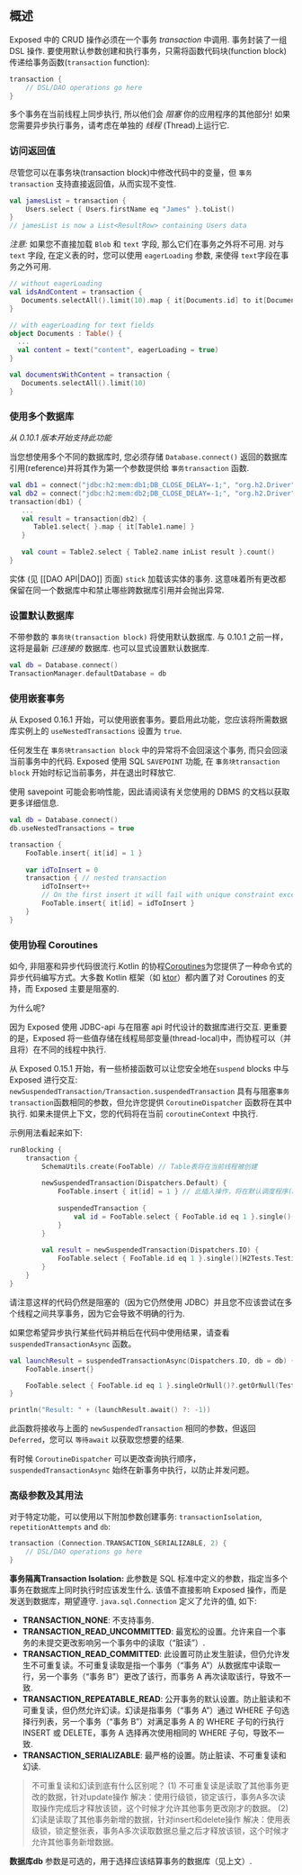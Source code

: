 ## 概述

Exposed 中的 CRUD 操作必须在一个事务 _transaction_ 中调用. 事务封装了一组 DSL 操作. 要使用默认参数创建和执行事务，只需将函数代码块(function block)传递给事务函数(`transaction` function):
```kotlin
transaction {
    // DSL/DAO operations go here
}
```
多个事务在当前线程上同步执行, 所以他们会 _阻塞_ 你的应用程序的其他部分! 如果您需要异步执行事务，请考虑在单独的 _线程_ (Thread)上运行它.

### 访问返回值

尽管您可以在事务块(transaction block)中修改代码中的变量，但 `事务transaction` 支持直接返回值，从而实现不变性.

```kotlin
val jamesList = transaction {
    Users.select { Users.firstName eq "James" }.toList()
}
// jamesList is now a List<ResultRow> containing Users data
```
*注意:* 如果您不直接加载 `Blob` 和 `text` 字段, 那么它们在事务之外将不可用. 对与 `text` 字段, 在定义表的时，您可以使用 `eagerLoading` 参数, 来使得 `text`字段在事务之外可用.
```kotlin
// without eagerLoading
val idsAndContent = transaction {
   Documents.selectAll().limit(10).map { it[Documents.id] to it[Documents.content] }
}

// with eagerLoading for text fields
object Documents : Table() {
  ...
  val content = text("content", eagerLoading = true)
}

val documentsWithContent = transaction {
   Documents.selectAll().limit(10)
}
```

### 使用多个数据库
_从 0.10.1 版本开始支持此功能_

当您想使用多个不同的数据库时, 您必须存储 `Database.connect()` 返回的数据库引用(reference)并将其作为第一个参数提供给 `事务transaction` 函数.
```kotlin
val db1 = connect("jdbc:h2:mem:db1;DB_CLOSE_DELAY=-1;", "org.h2.Driver", "root", "")
val db2 = connect("jdbc:h2:mem:db2;DB_CLOSE_DELAY=-1;", "org.h2.Driver", "root", "")
transaction(db1) {
   ...
   val result = transaction(db2) {
      Table1.select{ }.map { it[Table1.name] }
   }
   
   val count = Table2.select { Table2.name inList result }.count()
}
```

实体 (见 [[DAO API|DAO]] 页面) `stick` 加载该实体的事务. 这意味着所有更改都保留在同一个数据库中和禁止哪些跨数据库引用并会抛出异常.

### 设置默认数据库
不带参数的 `事务块(transaction block)` 将使用默认数据库.
与 0.10.1 之前一样，这将是最新 _已连接的_ 数据库.
也可以显式设置默认数据库.
```kotlin
val db = Database.connect()
TransactionManager.defaultDatabase = db
```

### 使用嵌套事务
从 Exposed 0.16.1 开始，可以使用嵌套事务。要启用此功能，您应该将所需数据库实例上的 `useNestedTransactions` 设置为 `true`.

任何发生在 `事务块transaction block` 中的异常将不会回滚这个事务, 而只会回滚当前事务中的代码.
Exposed 使用 SQL `SAVEPOINT` 功能, 在 `事务块transaction block` 开始时标记当前事务，并在退出时释放它.

使用 savepoint 可能会影响性能，因此请阅读有关您使用的 DBMS 的文档以获取更多详细信息.

```kotlin
val db = Database.connect()
db.useNestedTransactions = true

transaction {
    FooTable.insert{ it[id] = 1 }
    
    var idToInsert = 0
    transaction { // nested transaction
        idToInsert++
        // On the first insert it will fail with unique constraint exception and will rollback to the `nested transaction` and then insert a new record with id = 2
        FooTable.insert{ it[id] = idToInsert } 
    }
}
```

### 使用协程 Coroutines
如今, 非阻塞和异步代码很流行.Kotlin 的协程[Coroutines](https://kotlinlang.org/docs/reference/coroutines-overview.html)为您提供了一种命令式的异步代码编写方式。大多数 Kotlin 框架（如 [ktor](https://ktor.io)）都内置了对 Coroutines 的支持，而 Exposed 主要是阻塞的.

为什么呢? 

因为 Exposed 使用 JDBC-api 与在阻塞 api 时代设计的数据库进行交互. 更重要的是，Exposed 将一些值存储在线程局部变量(thread-local)中，而协程可以（并且将）在不同的线程中执行. 

从 Exposed 0.15.1 开始，有一些桥接函数可以让您安全地在`suspend` blocks 中与 Exposed 进行交互: `newSuspendedTransaction/Transaction.suspendedTransaction` 具有与阻塞`事务transaction`函数相同的参数，但允许您提供 `CoroutineDispatcher` 函数将在其中执行. 如果未提供上下文，您的代码将在当前 `coroutineContext` 中执行.

示例用法看起来如下:
```kotlin
runBlocking {
    transaction {    
        SchemaUtils.create(FooTable) // Table表将在当前线程被创建
    
        newSuspendedTransaction(Dispatchers.Default) {
            FooTable.insert { it[id] = 1 } // 此插入操作，将在默认调度程序(Default dispatcher)的线程之一中执行 
    
            suspendedTransaction {
                val id = FooTable.select { FooTable.id eq 1 }.single()()[FooTable.id] // 此查询操作也将使用相同事务，在默认调度程序(Default dispatcher)的某个线程上执行
            }
        }
    
        val result = newSuspendedTransaction(Dispatchers.IO) {
            FooTable.select { FooTable.id eq 1 }.single()[H2Tests.Testing.id] // 此查询操作将使用同一事务，在 IO 调度程序(IO dispatcher)的某个线程上执行
        }
    }
}

```  

请注意这样的代码仍然是阻塞的（因为它仍然使用 JDBC）并且您不应该尝试在多个线程之间共享事务，因为它会导致不明确的行为.

如果您希望异步执行某些代码并稍后在代码中使用结果，请查看 `suspendedTransactionAsync` 函数。

```kotlin
val launchResult = suspendedTransactionAsync(Dispatchers.IO, db = db) {
    FooTable.insert{}

    FooTable.select { FooTable.id eq 1 }.singleOrNull()?.getOrNull(Testing.id)
}

println("Result: " + (launchResult.await() ?: -1))

```

此函数将接收与上面的 `newSuspendedTransaction` 相同的参数，但返回 `Deferred`，您可以 `等待await` 以获取您想要的结果.

有时候 `CoroutineDispatcher` 可以更改查询执行顺序，`suspendedTransactionAsync` 始终在新事务中执行，以防止并发问题。

### 高级参数及其用法

对于特定功能，可以使用以下附加参数创建事务: `transactionIsolation`, `repetitionAttempts` and `db`:

```kotlin
transaction (Connection.TRANSACTION_SERIALIZABLE, 2) {
    // DSL/DAO operations go here
}
```
**事务隔离Transaction Isolation:** 此参数是 SQL 标准中定义的参数，指定当多个事务在数据库上同时执行时应该发生什么. 该值不直接影响 Exposed 操作，而是发送到数据库，期望遵守. `java.sql.Connection` 定义了允许的值, 如下:
* **TRANSACTION_NONE**: 不支持事务.
* **TRANSACTION_READ_UNCOMMITTED**: 最宽松的设置。允许来自一个事务的未提交更改影响另一个事务中的读取（“脏读”）.
* **TRANSACTION_READ_COMMITTED**: 此设置可防止发生脏读，但仍允许发生不可重复读。不可重复读取是指一个事务（“事务 A”）从数据库中读取一行，另一个事务（“事务 B”）更改了该行，而事务 A 再次读取该行，导致不一致.
* **TRANSACTION_REPEATABLE_READ**: 公开事务的默认设置。防止脏读和不可重复读，但仍然允许幻读。幻读是指事务（“事务 A”）通过 WHERE 子句选择行列表，另一个事务（“事务 B”）对满足事务 A 的 WHERE 子句的行执行 INSERT 或 DELETE，事务 A 选择再次使用相同的 WHERE 子句，导致不一致.
* **TRANSACTION_SERIALIZABLE**: 最严格的设置。防止脏读、不可重复读和幻读.

> 不可重复读和幻读到底有什么区别呢？
> (1) 不可重复读是读取了其他事务更改的数据，针对update操作
> 解决：使用行级锁，锁定该行，事务A多次读取操作完成后才释放该锁，这个时候才允许其他事务更改刚才的数据。
> (2) 幻读是读取了其他事务新增的数据，针对insert和delete操作
> 解决：使用表级锁，锁定整张表，事务A多次读取数据总量之后才释放该锁，这个时候才允许其他事务新增数据。

**数据库db** 参数是可选的，用于选择应该结算事务的数据库（见上文）.